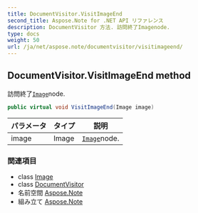 ```yaml
---
title: DocumentVisitor.VisitImageEnd
second_title: Aspose.Note for .NET API リファレンス
description: DocumentVisitor 方法. 訪問終了Imagenode.
type: docs
weight: 50
url: /ja/net/aspose.note/documentvisitor/visitimageend/
---
```

## DocumentVisitor.VisitImageEnd method

訪問終了[`Image`](../../image/)node.

```csharp
public virtual void VisitImageEnd(Image image)
```

| パラメータ | タイプ | 説明 |
| --- | --- | --- |
| image | Image | [`Image`](../../image/)node. |

### 関連項目

* class [Image](../../image/)
* class [DocumentVisitor](../)
* 名前空間 [Aspose.Note](../../documentvisitor/)
* 組み立て [Aspose.Note](../../../)


